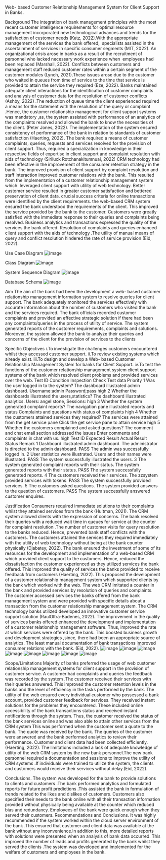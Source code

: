 Web- based Customer Relationship Management System for Client Support in Banks.

Background
The integration of bank management principles with the most recent customer intelligence requirements for optimal resource management incorporated new technological advances and trends for the  satisfaction of customer needs (Katz, 2022).With the appropriate management of the services the bank offered,  specialists assisted in the ascertainment of  services in specific consumer segments (MIT, 2022). 
An organizational crisis arose in banks as a result of the recruitment of personnel who lacked necessary work experience when  employees had been replaced (Marshall, 2022). Conflicts between customers and management staff reduced customer rates within a certain segment of  the customer modules  (Lynch, 2021).These issues arose due to the customer who waited in queues from time of service to the time that service is provided to attain the service they required (Eze, 2022).
Banks maintained adequate client interactions for the identification of customer complaints and analysis of customer data for the resolution of customer conflicts (Ashby, 2022) .The reduction of queue time  the client experienced  required a means for  the statement with the  resolution of the query or complaint .Hence, the customer relationship management for client support systems was mandatory ,as, the system assisted with performance of an analytics of the complaints resolved and allowed the bank to know the necessities of the client. (Peter Jones, 2022). The implementation of the system ensured consistency of performance of the bank in relation to standards of customer satisfaction (Haerting, 2022). The bank required a means of customer complaints, queries, requests and services resolved for the provision of client support. Thus, required a specialization in knowledge in their respective fields of expertise in client support and complaint resolution with aids of technology (Siriluck Rotchanakitumnuai, 2022)
CRM technology had been effective in the improvement of  the consumer retention strategy in the bank. The improved provision of client support by complaint resolution and staff interaction improved customer relations with the bank. This resulted  from the implementation of a customer relationship management system which  leveraged client support with utility of  web technology. Better customer service resulted in greater customer satisfaction and bettered preservation of client data. crucial success criteria for online transactions were identified by the client requirements. the web-based CRM system ensured the bank understood the requirements of the client. This improved the service provided by the bank to the customer. Customers were greatly satisfied with the immediate response to their queries and complaints being resolved.
Business analytics and transactions expressed the quality of the services the bank offered. Resolution of complaints and queries enhanced  client support with the aids of technology .The utility of manual means of query and conflict resolution  hindered the rate of  service provision (Eid, 2022).

 Use Case Diagram
![image](https://github.com/Shweta1702/CRM-in-banks-for-complaint-resolution/assets/98207035/9a7b6136-1ec1-4f0a-99fb-c3bf655ac00b)

Class Diagram
![image](https://github.com/Shweta1702/CRM-in-banks-for-complaint-resolution/assets/98207035/85c51a00-a1d6-4393-b56f-125e6ea2c6b5)

System Sequence Diagram
![image](https://github.com/Shweta1702/CRM-in-banks-for-complaint-resolution/assets/98207035/ebc4d58f-a06e-4737-a64f-c57829bfec6e)

 Database Schema
 ![image](https://github.com/Shweta1702/CRM-in-banks-for-complaint-resolution/assets/98207035/3235ef8e-d7f0-4504-930b-4af3f24615d2)


Aim
The aim of  the bank had been  the development  a web- based customer relationship management information system to resolve queries for client support. The bank adequately monitored the services effectively with accurate information about the number of customers who visited the bank and the services required. The bank officials recorded customer complaints and provided an effective strategic solution  if there had been any complaints/queries in the process of utility of service. The system generated reports of the customer requirements, complaints and solutions. Moreover, the system  allowed the bank to analyze  their queries and  concerns of the client for the provision of services to the clients 

Specific Objectives
i.To investigate the challenges customers encountered  whilst they accessed customer support.
ii.To review existing systems which already exist.
iii.To design and develop a Web- based Customer Relationship Management System for banks for Client Support.
iv.To test the functions of the customer relationship management system client support systems of the bank which resolved client problems and provided services over the web.
 Test ID	Condition	Inspection 
Check	Test    data	Priority
1	Was the user  logged in to the system?	The dashboard illustrated admin dashboard.	Username:admin
Password;pass	high
2	Whether the dashboards illustrated the users,statistics?	The dashboard illustrated analytics.	Users: angel stone, 
Sessions:	high
3	Whether the system generated complaint reports?	The navigation pane illustrated reports and status	Complaints and questions with status of complaints	high
4	Whether the customers attained services they required?	The services were attained from the get service pane	Click the get service pane to attain service	high
5	Whether the customers complained and asked questions?	The comment and chat email section addressed the issues	Enter comments and complaints in chat with us.	high
Test ID	Expected 
Result	Actual 
Result	Status	Remark
1	Dashboard illustrated admin dashboard.	The administrator is directed to the admin dashboard.	PASS	The admin was successfully
logged in.
2	User statistics were illustrated.	Users and their names were illustrated.	PASS	The system successfully
illustrated the users.
3	The system generated complaint reports with their status.	The  system generated reports with their status.	PASS	The system successfully generated reports.
4	The customers received their services.	The zzsystem provided services with tokens.	PASS	The system successfully provided services.
5	The customers asked questions.	The system provided answers to the question of customers.	PASS	The system successfully answered customer enquires.

Justification
Consumers required immediate solutions to their complaints whilst they attained services from the bank (Hultman, 2021). The CRM system allowed clients with the expression of concerns. The bank  resolved their queries with a reduced wait time in queues for service at the counter for complaint resolution .The number of customer visits for query resolution to the banks reduced. Hence, prevented bank staff conflicts with the customers. The customers attained the services they required immediately with the utility of web technology without being at the bank counter physically (Djabatey, 2022). The bank ensured the investment of some of its resources for the development and implementation of a web-based CRM which provided client support to the customers. Hence, reduced the dissatisfaction the customer experienced as they utilized services the bank offered. This improved  the quality of services the banks provided to receive feedback from customers (Haerting, 2022).
 This proposed the development of a customer relationship management system which supported clients by the bank which worked with the web. The web CRM imitated a counter in the bank and provided services by resolution of queries and complaints. The customer accessed services the banks offered from the bank management system and were provided with specific details about a transaction from the customer relationship management system. The CRM technology banks utilized developed an innovative customer service support solution (RaulOltra-Badenes, 2022). The improvement in the quality of services banks offered enhanced the development and implementation of a customer relationship management software. Thus, improved the rate at which services were offered by the bank. This boosted business growth and development strategies ,since, there had been an appropriate source of analytics. The least manual documentation of bank transactions improved consumer relations with the bank. (Eid, 2022).
 ![image](https://github.com/Shweta1702/CRM-in-banks-for-complaint-resolution/assets/98207035/eb86e93f-791c-43a8-8ecc-d9d066486a83)
![image](https://github.com/Shweta1702/CRM-in-banks-for-complaint-resolution/assets/98207035/4896df7b-aa92-4757-b0e5-5ca11e495eaa)
![image](https://github.com/Shweta1702/CRM-in-banks-for-complaint-resolution/assets/98207035/ebe16d54-eb07-46f3-935e-0ff08517e7a5)
![image](https://github.com/Shweta1702/CRM-in-banks-for-complaint-resolution/assets/98207035/8fce69fc-c0d6-45fd-b5a8-5ad7a8d76792)
![image](https://github.com/Shweta1702/CRM-in-banks-for-complaint-resolution/assets/98207035/df2db8c2-7ace-4055-b7f6-386c3f57ffb4)
![image](https://github.com/Shweta1702/CRM-in-banks-for-complaint-resolution/assets/98207035/0c92e723-760d-4b50-a08d-75a0916958f8)
![image](https://github.com/Shweta1702/CRM-in-banks-for-complaint-resolution/assets/98207035/1957daed-601a-4583-9a3f-7866e865ac03)
![image](https://github.com/Shweta1702/CRM-in-banks-for-complaint-resolution/assets/98207035/0d9360ed-176a-4335-a6ff-6bde8e77582b)


Scope/Limitations
 Majority of banks preferred the usage of web customer relationship management systems for client support in the provision of customer service. A customer had complaints and queries the feedback was recorded by the system .The customer received their services with their queries  answered. This improved the customer retention levels in the banks and the level of efficiency in the tasks performed by the bank. The utility of the web ensured every individual customer who possessed a bank account, provided customer feedback for services. They received instant solutions for the problems they encountered. These included online accessibility of the bank transactions status and received instant notifications through the system. Thus, the customer received the status of the bank services online and was also able to attain other services from the CRM system This was performed when the customer sent a quote to the bank. The quote was received by the bank. The queries of the customer were answered and the bank performed analytics to review their performance. Customer and client data had been collected efficiently. (Haerting, 2022).
The limitations included a lack of adequate knowledge of utility of the web CRM system by the new bank personnel.The new bank personnel required a documentation and sessions to improve the utility of CRM systems .If individuals were trained to utilize the system, the clients and customers would receive their services without delay.(Eid, 2022).

Conclusions.
The system was developed for the bank to provide solutions to clients and customers .The bank performed analytics and formulated reports for future profit predictions .This assisted the bank in formulation of trends related to the likes and dislikes of customers. Customers also specified their needs to the bank online with all their transaction information provided without physically being available at the counter which reduced bias and redundancy. Employees of the bank were quick enough when they served their customers.
Recommendations and Conclusions.
It was highly recommended if the system worked within the cloud server environment of the bank .This ensured that customer and client data was available at the bank without any inconvenience.In addition to this, more detailed reports with solutions were presented when an analysis of bank data occurred. This improved the number of leads and profits generated by the bank whilst they served the clients .The system was developed and implemented for the welfare of customers and employees in the bank. 

